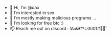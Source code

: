 - 👋 Hi, I’m @dax
- 👀 I’m interested in sex
- 🌱 I’m mostly making malicious programs ...
- 💞️ I’m looking for free btc :)
- 📫 Reach me out on discord : 𝓓𝓐𝓧ˢᵍ♤ٴٴۢ#0001

<!---
daxontop/daxontop is a ✨ special ✨ repository because its `README.md` (this file) appears on your GitHub profile.
You can click the Preview link to take a look at your changes.
--->
